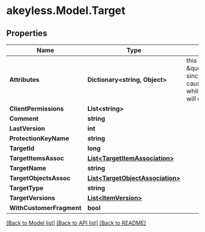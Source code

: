 # akeyless.Model.Target

## Properties

Name | Type | Description | Notes
------------ | ------------- | ------------- | -------------
**Attributes** | **Dictionary&lt;string, Object&gt;** | this is not \&quot;omitempty\&quot; since an empty value causes no update while an empty map will clear the attributes | [optional] 
**ClientPermissions** | **List&lt;string&gt;** |  | [optional] 
**Comment** | **string** |  | [optional] 
**LastVersion** | **int** |  | [optional] 
**ProtectionKeyName** | **string** |  | [optional] 
**TargetId** | **long** |  | [optional] 
**TargetItemsAssoc** | [**List&lt;TargetItemAssociation&gt;**](TargetItemAssociation.md) |  | [optional] 
**TargetName** | **string** |  | [optional] 
**TargetObjectsAssoc** | [**List&lt;TargetObjectAssociation&gt;**](TargetObjectAssociation.md) |  | [optional] 
**TargetType** | **string** |  | [optional] 
**TargetVersions** | [**List&lt;ItemVersion&gt;**](ItemVersion.md) |  | [optional] 
**WithCustomerFragment** | **bool** |  | [optional] 

[[Back to Model list]](../README.md#documentation-for-models) [[Back to API list]](../README.md#documentation-for-api-endpoints) [[Back to README]](../README.md)

